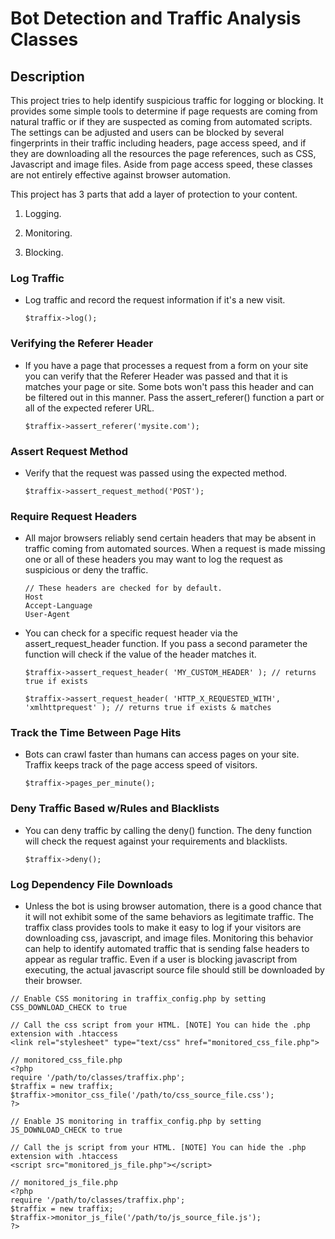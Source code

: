 Bot Detection and Traffic Analysis Classes
==========================================

##  Description

This project tries to help identify suspicious traffic for logging or blocking. It provides some simple tools to determine if page requests are coming from natural traffic or if they are suspected as coming from automated scripts. The settings can be adjusted and users can be blocked by several fingerprints in their traffic including headers, page access speed, and if they are downloading all the resources the page references, such as CSS, Javascript and image files. Aside from page access speed, these classes are not entirely effective against browser automation.

This project has 3 parts that add a layer of protection to your content.

1. Logging.

2. Monitoring.

3. Blocking.

### Log Traffic

*   Log traffic and record the request information if it's a new visit.

        $traffix->log();

### Verifying the Referer Header

*   If you have a page that processes a request from a form on your site you can verify that the Referer Header was passed and that it is matches your page or site. Some bots won't pass this header and can be filtered out in this manner. Pass the assert_referer() function a part or all of the expected referer URL.

        $traffix->assert_referer('mysite.com');

### Assert Request Method

*   Verify that the request was passed using the expected method.

        $traffix->assert_request_method('POST');

### Require Request Headers

*   All major browsers reliably send certain headers that may be absent in traffic coming from automated sources. When a request is made missing one or all of these headers you may want to log the request as suspicious or deny the traffic.

        // These headers are checked for by default.
        Host
        Accept-Language
        User-Agent

*   You can check for a specific request header via the assert_request_header function. If you pass a second parameter the function will check if the value of the header matches it.

        $traffix->assert_request_header( 'MY_CUSTOM_HEADER' ); // returns true if exists

        $traffix->assert_request_header( 'HTTP_X_REQUESTED_WITH', 'xmlhttprequest' ); // returns true if exists & matches

### Track the Time Between Page Hits

*   Bots can crawl faster than humans can access pages on your site. Traffix keeps track of the page access speed of visitors.

        $traffix->pages_per_minute();


### Deny Traffic Based w/Rules and Blacklists

*   You can deny traffic by calling the deny() function. The deny function will check the request against your requirements and blacklists.

        $traffix->deny();

### Log Dependency File Downloads

*   Unless the bot is using browser automation, there is a good chance that it will not exhibit some of the same behaviors as legitimate traffic. The traffix class provides tools to make it easy to log if your visitors are downloading css, javascript, and image files. Monitoring this behavior can help to identify automated traffic that is sending false headers to appear as regular traffic. Even if a user is blocking javascript from executing, the actual javascript source file should still be downloaded by their browser.

```
// Enable CSS monitoring in traffix_config.php by setting CSS_DOWNLOAD_CHECK to true

// Call the css script from your HTML. [NOTE] You can hide the .php extension with .htaccess
<link rel="stylesheet" type="text/css" href="monitored_css_file.php">

// monitored_css_file.php
<?php
require '/path/to/classes/traffix.php';
$traffix = new traffix;
$traffix->monitor_css_file('/path/to/css_source_file.css');
?>

// Enable JS monitoring in traffix_config.php by setting JS_DOWNLOAD_CHECK to true

// Call the js script from your HTML. [NOTE] You can hide the .php extension with .htaccess
<script src="monitored_js_file.php"></script>

// monitored_js_file.php
<?php
require '/path/to/classes/traffix.php';
$traffix = new traffix;
$traffix->monitor_js_file('/path/to/js_source_file.js');
?>
```
